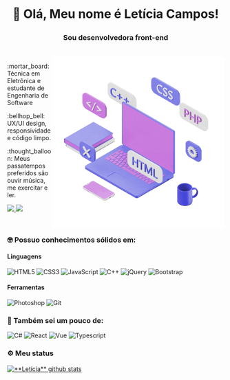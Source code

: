 # <p align=center> :wave: Olá, Meu nome é Letícia Campos!
### <p align=center> Sou desenvolvedora front-end
  
<br>
  
<img src="gif-computer.gif" alt="Gif" width="400" align="right"/>
                                               
<p align="left">                                               
:mortar_board: Técnica em Eletrônica e estudante de Engenharia de Software
</p>

<p align="left"> 
:bellhop_bell: UX/UI design, responsividade e código limpo.   
</p>
               
<p align="left"> 
:thought_balloon: Meus passatempos preferidos são ouvir música, me exercitar e ler.
</p>
               
<p align="left">
 <a href="https://www.linkedin.com/in/letícia-campos-09a7a4224" alt="linkedin" target="_blank">
  <img src="https://img.shields.io/badge/LinkedIn-0077B5?style=for-the-badge&logo=linkedin&logoColor=white">
  </a>
  <a href="mailto:scleticiaa@gmail.com" alt="gmail" target="_blank">
  <img src="https://img.shields.io/badge/Gmail-D14836?style=for-the-badge&logo=gmail&logoColor=white">
  </a>
</p>                                                                                                                        
 
  <br>

### :nerd_face: Possuo conhecimentos sólidos em:
#### Linguagens
![HTML5](https://img.shields.io/badge/HTML5-E34F26?style=for-the-badge&logo=html5&logoColor=white)
![CSS3](https://img.shields.io/badge/CSS3-1572B6?style=for-the-badge&logo=css3&logoColor=white)
![JavaScript](https://img.shields.io/badge/JavaScript-323330?style=for-the-badge&logo=javascript&logoColor=F7DF1E)
![C++](https://img.shields.io/badge/C%2B%2B-00599C?style=for-the-badge&logo=c%2B%2B&logoColor=white)
![jQuery](https://img.shields.io/badge/jQuery-0769AD?style=for-the-badge&logo=jquery&logoColor=white)
![Bootstrap](https://img.shields.io/badge/Bootstrap-563D7C?style=for-the-badge&logo=bootstrap&logoColor=white)
#### Ferramentas
![Photoshop](https://img.shields.io/badge/Adobe%20Photoshop-31A8FF?style=for-the-badge&logo=Adobe%20Photoshop&logoColor=black)
![Git](https://img.shields.io/badge/GIT-E44C30?style=for-the-badge&logo=git&logoColor=white)

### :monocle_face: Também sei um pouco de:
![C#](https://img.shields.io/badge/C%23-239120?style=for-the-badge&logo=c-sharp&logoColor=white)
![React](https://img.shields.io/badge/React-20232A?style=for-the-badge&logo=react&logoColor=61DAFB)
![Vue](https://img.shields.io/badge/Vue.js-35495E?style=for-the-badge&logo=vue.js&logoColor=4FC08D)
![Typescript](https://img.shields.io/badge/TypeScript-007ACC?style=for-the-badge&logo=typescript&logoColor=white)

### :gear: Meu status
<a href="https://github.com/Gurupreet">
 <img align="center" src="https://github-readme-stats.vercel.app/api?username=Leticia-SC&show_icons=true&theme=dracula&line_height=27" alt="**Letícia** github stats"/>
</a>









